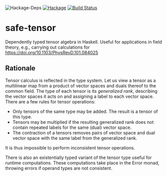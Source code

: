 ![Hackage-Deps](https://img.shields.io/hackage-deps/v/safe-tensor) [![Hackage](https://img.shields.io/hackage/v/safe-tensor)](https://hackage.haskell.org/package/safe-tensor) [![Build Status](https://travis-ci.org/nilsalex/safe-tensor.svg?branch=master)](https://travis-ci.org/nilsalex/safe-tensor)
# safe-tensor
Dependently typed tensor algebra in Haskell. Useful for applications in field theory, e.g., carrying out calculations for https://doi.org/10.1103/PhysRevD.101.084025

## Rationale
Tensor calculus is reflected in the type system. Let us view a tensor as a multilinear map from a product of vector spaces and duals thereof to the common field. The type of each tensor is its *generalized rank*, describing the vector spaces it acts on and assigning a label to each vector space. There are a few rules for tensor operations:

- Only tensors of the same type may be added. The result is a tensor of this type.
- Tensors may be multiplied if the resulting generalized rank does not contain repeated labels for the same (dual) vector space.
- The contraction of a tensors removes pairs of vector space and dual vector space with the same label from the generalized rank.

It is thus impossible to perform inconsistent tensor operations.

There is also an existentially typed variant of the tensor type useful for runtime computations. These computations take place in the Error monad, throwing errors if operand types are not consistent.
